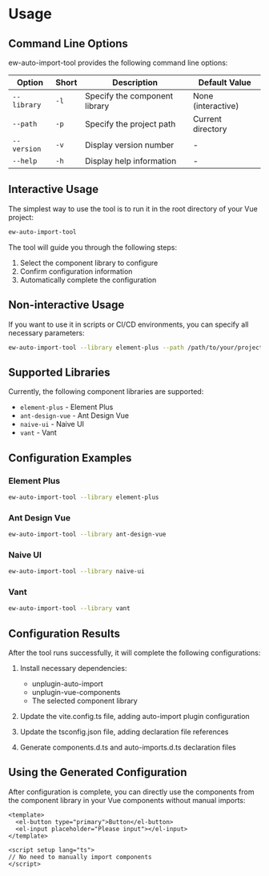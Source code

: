 # Usage

## Command Line Options

ew-auto-import-tool provides the following command line options:

| Option      | Short | Description                   | Default Value      |
| ----------- | ----- | ----------------------------- | ------------------ |
| `--library` | `-l`  | Specify the component library | None (interactive) |
| `--path`    | `-p`  | Specify the project path      | Current directory  |
| `--version` | `-v`  | Display version number        | -                  |
| `--help`    | `-h`  | Display help information      | -                  |

## Interactive Usage

The simplest way to use the tool is to run it in the root directory of your Vue project:

```bash
ew-auto-import-tool
```

The tool will guide you through the following steps:

1. Select the component library to configure
2. Confirm configuration information
3. Automatically complete the configuration

## Non-interactive Usage

If you want to use it in scripts or CI/CD environments, you can specify all necessary parameters:

```bash
ew-auto-import-tool --library element-plus --path /path/to/your/project
```

## Supported Libraries

Currently, the following component libraries are supported:

- `element-plus` - Element Plus
- `ant-design-vue` - Ant Design Vue
- `naive-ui` - Naive UI
- `vant` - Vant

## Configuration Examples

### Element Plus

```bash
ew-auto-import-tool --library element-plus
```

### Ant Design Vue

```bash
ew-auto-import-tool --library ant-design-vue
```

### Naive UI

```bash
ew-auto-import-tool --library naive-ui
```

### Vant

```bash
ew-auto-import-tool --library vant
```

## Configuration Results

After the tool runs successfully, it will complete the following configurations:

1. Install necessary dependencies:

   - unplugin-auto-import
   - unplugin-vue-components
   - The selected component library

2. Update the vite.config.ts file, adding auto-import plugin configuration

3. Update the tsconfig.json file, adding declaration file references

4. Generate components.d.ts and auto-imports.d.ts declaration files

## Using the Generated Configuration

After configuration is complete, you can directly use the components from the component library in your Vue components without manual imports:

```vue
<template>
  <el-button type="primary">Button</el-button>
  <el-input placeholder="Please input"></el-input>
</template>

<script setup lang="ts">
// No need to manually import components
</script>
```
